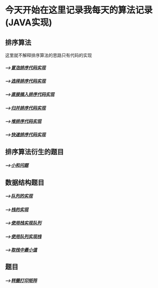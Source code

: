 # 今天开始在这里记录我每天的算法记录(JAVA实现)

## 排序算法

  这里就不解释排序算法的思路只有代码的实现
  
  ##### -->[冒泡排序代码实现](https://github.com/ScureHu/frameNote/edit/master/Algorithm/sort/BubbleSort.java)
  ##### -->[选择排序代码实现](https://github.com/ScureHu/frameNote/edit/master/Algorithm/sort/SelectionSort.java)
  ##### -->[直接插入排序代码实现](https://github.com/ScureHu/frameNote/edit/master/Algorithm/sort/InsertSort.java)
  ##### -->[归并排序代码实现](https://github.com/ScureHu/frameNote/edit/master/Algorithm/sort/MergerSort.java)
  ##### -->[堆排序代码实现](https://github.com/ScureHu/frameNote/edit/master/Algorithm/sort/HeapSort.java)
  ##### -->[快速排序代码实现](https://github.com/ScureHu/frameNote/edit/master/Algorithm/sort/QuickSort.java)
  
## 排序算法衍生的题目
  ##### -->[小和问题](https://github.com/ScureHu/frameNote/blob/master/Algorithm/problem/SmallSum.md)
  
## 数据结构题目

  ##### -->[队列的实现](https://github.com/ScureHu/frameNote/blob/master/Algorithm/DataStructure/Queue.java)
  ##### -->[栈的实现](https://github.com/ScureHu/frameNote/blob/master/Algorithm/DataStructure/Stack.java)
  ##### -->[使用栈实现队列](https://github.com/ScureHu/frameNote/blob/master/Algorithm/DataStructure/TwoStacksQueue.java)
  ##### -->[使用队列实现栈](https://github.com/ScureHu/frameNote/blob/master/Algorithm/DataStructure/TwoQueueStack.java)
  ##### -->[取栈中最小值](https://github.com/ScureHu/frameNote/blob/master/Algorithm/DataStructure/GetMinStack.md)

## 题目
  ##### -->[转圈打印矩阵](https://github.com/ScureHu/frameNote/blob/master/Algorithm/problem/PrintMatrixSpiralOrder.md)
